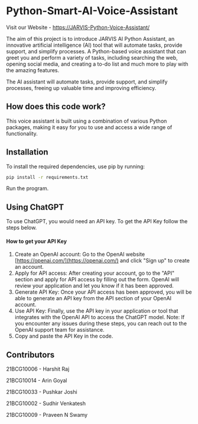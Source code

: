 # Python-Smart-AI-Voice-Assistant
Visit our Website - [https://JARVIS-Python-Voice-Assistant/](https://harshit-raj-14.github.io/JARVIS-Python-Voice-Assistant/)

The aim of this project is to introduce JARVIS AI Python Assistant, an innovative artificial intelligence (AI) tool that will automate tasks, provide support, and simplify processes. A Python-based voice assistant that can greet you and perform a variety of tasks, including searching the web, opening social media, and creating a to-do list and much more to play with the amazing features.

The AI assistant will automate tasks, provide support, and simplify processes, freeing up valuable time and improving efficiency. 


## How does this code work?
This voice assistant is built using a combination of various Python packages, making it easy for you to use and access a wide range of functionality.


## Installation
To install the required dependencies, use pip by running:
```sh
pip install -r requirements.txt
```
Run the program.


## Using ChatGPT
To use ChatGPT, you would need an API key. To get the API Key follow the steps below.

#### How to get your API Key
1. Create an OpenAI account: Go to the OpenAI website [https://openai.com/](https://openai.com/) and click "Sign up" to create an account.
2. Apply for API access: After creating your account, go to the "API" section and apply for API access by filling out the form. OpenAI will review your application and let you know if it has been approved.
3. Generate API Key: Once your API access has been approved, you will be able to generate an API key from the API section of your OpenAI account.
4. Use API Key: Finally, use the API key in your application or tool that integrates with the OpenAI API to access the ChatGPT model.
Note: If you encounter any issues during these steps, you can reach out to the OpenAI support team for assistance.
5. Copy and paste the API Key in the code.


## Contributors
21BCG10006 - Harshit Raj

21BCG10014 - Arin Goyal

21BCG10033 - Pushkar Joshi

21BCG10002 - Sudhir Venkatesh

21BCG10009 - Praveen N Swamy


